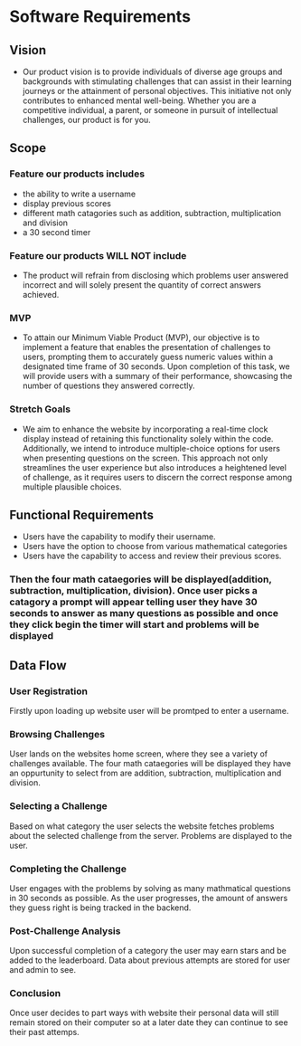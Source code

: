 # Software Requirements

## Vision

- Our product vision is to provide individuals of diverse age groups and backgrounds with stimulating challenges that can assist in their learning journeys or the attainment of personal objectives. This initiative not only contributes to enhanced mental well-being. Whether you are a competitive individual, a parent, or someone in pursuit of intellectual challenges, our product is for you.

## Scope

### Feature our products includes

- the ability to write a username
- display previous scores
- different math catagories such as addition, subtraction, multiplication and division
- a 30 second timer

### Feature our products WILL NOT include

- The product will refrain from disclosing which problems user answered incorrect and will solely present the quantity of correct answers achieved.

### MVP

- To attain our Minimum Viable Product (MVP), our objective is to implement a feature that enables the presentation of challenges to users, prompting them to accurately guess numeric values within a designated time frame of 30 seconds. Upon completion of this task, we will provide users with a summary of their performance, showcasing the number of questions they answered correctly.

### Stretch Goals

- We aim to enhance the website by incorporating a real-time clock display instead of retaining this functionality solely within the code. Additionally, we intend to introduce multiple-choice options for users when presenting questions on the screen. This approach not only streamlines the user experience but also introduces a heightened level of challenge, as it requires users to discern the correct response among multiple plausible choices.

## Functional Requirements

- Users have the capability to modify their username.
- Users have the option to choose from various mathematical categories
- Users have the capability to access and review their previous scores.

### Then the four math cataegories will be displayed(addition, subtraction, multiplication, division). Once user picks a catagory a prompt will appear telling user they have 30 seconds to answer as many questions as possible and once they click begin the timer will start and problems will be displayed

## Data Flow

### User Registration

Firstly upon loading up website user will be promtped to enter a username.

### Browsing Challenges

User lands on the websites home screen, where they see a variety of challenges available. The four math cataegories will be displayed they have an oppurtunity to select from are addition, subtraction, multiplication and division.

### Selecting a Challenge

Based on what category the user selects the website fetches problems about the selected challenge from the server.
Problems are displayed to the user.

### Completing the Challenge

User engages with the problems by solving as many mathmatical questions in 30 seconds as possible. As the user progresses, the amount of answers they guess right is being tracked in the backend.

### Post-Challenge Analysis

Upon successful completion of a category the user may earn stars and be added to the leaderboard. Data about previous attempts are stored for user and admin to see.

### Conclusion

Once user decides to part ways with website their personal data will still remain stored on their computer so at a later date they can continue to see their past attemps.
